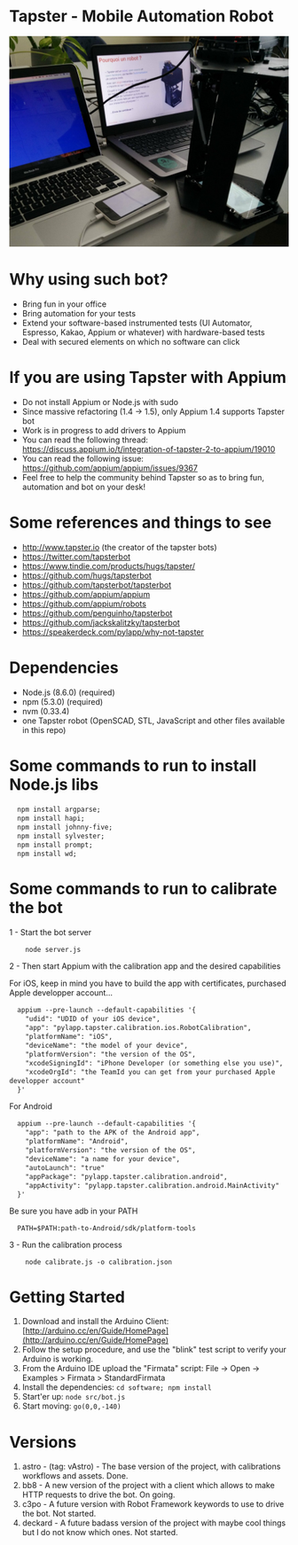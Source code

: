 # Tapster - Mobile Automation Robot

![A Taspter2 bot](desktop.jpeg)

# Why using such bot?
- Bring fun in your office
- Bring automation for your tests
- Extend your software-based instrumented tests (UI Automator, Espresso, Kakao, Appium or whatever) with hardware-based tests
- Deal with secured elements on which no software can click

# If you are using Tapster with Appium
- Do not install Appium or Node.js with sudo
- Since massive refactoring (1.4 -> 1.5), only Appium 1.4 supports Tapster bot
- Work is in progress to add drivers to Appium
- You can read the following thread: https://discuss.appium.io/t/integration-of-tapster-2-to-appium/19010
- You can read the following issue: https://github.com/appium/appium/issues/9367
- Feel free to help the community behind Tapster so as to bring fun, automation and bot on your desk!

# Some references and things to see
- http://www.tapster.io (the creator of the tapster bots)
- https://twitter.com/tapsterbot
- https://www.tindie.com/products/hugs/tapster/
- https://github.com/hugs/tapsterbot
- https://github.com/tapsterbot/tapsterbot
- https://github.com/appium/appium
- https://github.com/appium/robots
- https://github.com/penguinho/tapsterbot
- https://github.com/jackskalitzky/tapsterbot
- https://speakerdeck.com/pylapp/why-not-tapster

# Dependencies
- Node.js (8.6.0) (required)
- npm (5.3.0) (required)
- nvm (0.33.4)
- one Tapster robot (OpenSCAD, STL, JavaScript and other files available in this repo)

# Some commands to run to install Node.js libs
```shell
  npm install argparse;
  npm install hapi;
  npm install johnny-five;
  npm install sylvester;
  npm install prompt;
  npm install wd;
```

# Some commands to run to calibrate the bot
1 - Start the bot server
```shell
	node server.js
```

2 - Then start Appium with the calibration app and the desired capabilities

For iOS, keep in mind you have to build the app with certificates, purchased Apple developper account...
```shell
  appium --pre-launch --default-capabilities '{
    "udid": "UDID of your iOS device",
    "app": "pylapp.tapster.calibration.ios.RobotCalibration",
    "platformName": "iOS",
    "deviceName": "the model of your device",
    "platformVersion": "the version of the OS",
    "xcodeSigningId": "iPhone Developer (or something else you use)",
    "xcodeOrgId": "the TeamId you can get from your purchased Apple developper account"
  }'
```

For Android
```shell
  appium --pre-launch --default-capabilities '{
    "app": "path to the APK of the Android app",
    "platformName": "Android",
    "platformVersion": "the version of the OS",
    "deviceName": "a name for your device",
    "autoLaunch": "true"
    "appPackage": "pylapp.tapster.calibration.android",
    "appActivity": "pylapp.tapster.calibration.android.MainActivity"
  }'
```

Be sure you have adb in your PATH
```shell
  PATH=$PATH:path-to-Android/sdk/platform-tools
```

3 - Run the calibration process
```shell
	node calibrate.js -o calibration.json
```

# Getting Started
1. Download and install the Arduino Client: [http://arduino.cc/en/Guide/HomePage](http://arduino.cc/en/Guide/HomePage)
2. Follow the setup procedure, and use the "blink" test script to verify your Arduino is working.
3. From the Arduino IDE upload the "Firmata" script: File -> Open -> Examples > Firmata > StandardFirmata
4. Install the dependencies: `cd software; npm install`
5. Start'er up: `node src/bot.js`
6. Start moving: `go(0,0,-140)`


# Versions
1. astro - (tag: vAstro) - The base version of the project, with calibrations workflows and assets. Done.
2. bb8 - A new version of the project with a client which allows to make HTTP requests to drive the bot. On going.
3. c3po - A future version with Robot Framework keywords to use to drive the bot. Not started.
4. deckard - A future badass version of the project with maybe cool things but I do not know which ones. Not started.
